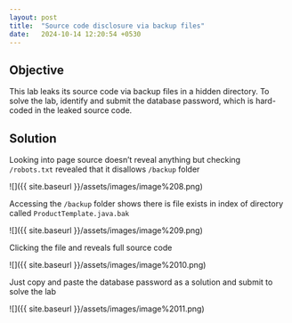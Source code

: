 ```yaml
---
layout: post
title:  "Source code disclosure via backup files"
date:   2024-10-14 12:20:54 +0530
---
```


## Objective

  

This lab leaks its source code via backup files in a hidden directory. To solve the lab, identify and submit the database password, which is hard-coded in the leaked source code.

  

## Solution

  

Looking into page source doesn’t reveal anything but checking `/robots.txt` revealed that it disallows `/backup` folder

  

![]({{ site.baseurl }}/assets/images/image%208.png)  

  

Accessing the `/backup` folder shows there is file exists in index of directory called `ProductTemplate.java.bak`⁠ 

  

![]({{ site.baseurl }}/assets/images/image%209.png)  

  

  

Clicking the file and reveals full source code

  

![]({{ site.baseurl }}/assets/images/image%2010.png)  

  

Just copy and paste the database password as a solution and submit to solve the lab 

  

![]({{ site.baseurl }}/assets/images/image%2011.png)